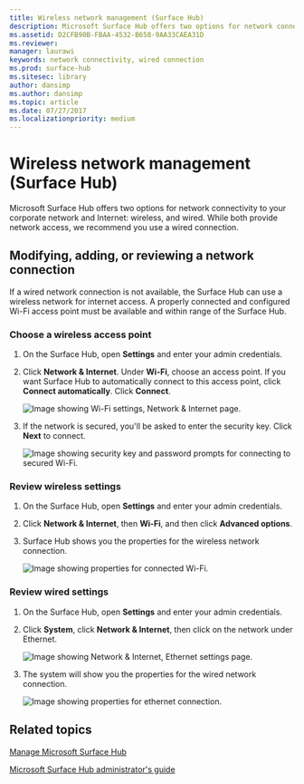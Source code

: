 ```yaml
---
title: Wireless network management (Surface Hub)
description: Microsoft Surface Hub offers two options for network connectivity to your corporate network and Internet wireless, and wired. While both provide network access, we recommend you use a wired connection.
ms.assetid: D2CFB90B-FBAA-4532-B658-9AA33CAEA31D
ms.reviewer: 
manager: laurawi
keywords: network connectivity, wired connection
ms.prod: surface-hub
ms.sitesec: library
author: dansimp
ms.author: dansimp
ms.topic: article
ms.date: 07/27/2017
ms.localizationpriority: medium
---
```


# Wireless network management (Surface Hub)


Microsoft Surface Hub offers two options for network connectivity to your corporate network and Internet: wireless, and wired. While both provide network access, we recommend you use a wired connection.

## Modifying, adding, or reviewing a network connection


If a wired network connection is not available, the Surface Hub can use a wireless network for internet access. A properly connected and configured Wi-Fi access point must be available and within range of the Surface Hub.

### Choose a wireless access point

1.  On the Surface Hub, open **Settings** and enter your admin credentials.
2.  Click **Network & Internet**. Under **Wi-Fi**, choose an access point. If you want Surface Hub to automatically connect to this access point, click **Connect automatically**. Click **Connect**.

    ![Image showing Wi-Fi settings, Network & Internet page.](images/networkmgtwireless-01.png)

3.  If the network is secured, you'll be asked to enter the security key. Click **Next** to connect.

    ![Image showing security key and password prompts for connecting to secured Wi-Fi.](images/networkmgtwireless-02.png)

### Review wireless settings

1.  On the Surface Hub, open **Settings** and enter your admin credentials.
2.  Click **Network & Internet**, then **Wi-Fi**, and then click **Advanced options**.
3.  Surface Hub shows you the properties for the wireless network connection.

    ![Image showing properties for connected Wi-Fi.](images/networkmgtwireless-04.png)

### Review wired settings

1.  On the Surface Hub, open **Settings** and enter your admin credentials.
2.  Click **System**, click **Network & Internet**, then click on the network under Ethernet.

    ![Image showing Network & Internet, Ethernet settings page.](images/networkmgtwired-01.png)

3.  The system will show you the properties for the wired network connection.

    ![Image showing properties for ethernet connection.](images/networkmgtwired-02.png)

## Related topics


[Manage Microsoft Surface Hub](manage-surface-hub.md)

[Microsoft Surface Hub administrator's guide](surface-hub-administrators-guide.md)

 

 





